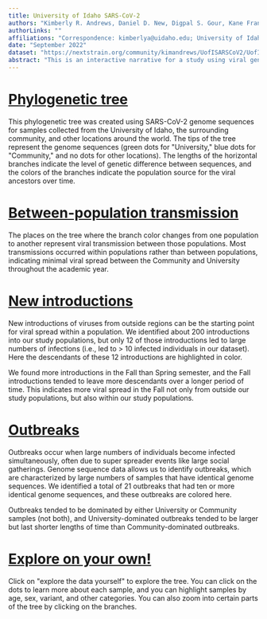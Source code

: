 ```yaml
---
title: University of Idaho SARS-CoV-2
authors: "Kimberly R. Andrews, Daniel D. New, Digpal S. Gour, Kane Francetich,  Scott A. Minnich, Barrie D. Robison, Carolyn J. Hovde"
authorLinks: ""
affiliations: "Correspondence: kimberlya@uidaho.edu; University of Idaho Institute for Interdisciplinary Data Sciences (IIDS) Genomics and Bioinformatics Resources Core (GBRC)"
date: "September 2022"
dataset: "https://nextstrain.org/community/kimandrews/UofISARSCoV2/UofI-2020-2021-AcademicYear?d=tree&f_population=Community,University&legend=open"
abstract: "This is an interactive narrative for a study using viral genome sequences to investigate SARS-CoV-2 transmission dynamics for the University of Idaho (students, staff, faculty) and the surrounding community during the 2020-2021 academic year. Scroll down to learn more."
---
```


# [Phylogenetic tree](https://nextstrain.org/community/kimandrews/UofISARSCoV2/UofI-2020-2021-AcademicYear?d=tree&f_population=Community,University&legend=open)
This phylogenetic tree was created using SARS-CoV-2 genome sequences for samples collected from the University of Idaho, the surrounding community, and other locations around the world. The tips of the tree represent the genome sequences (green dots for "University," blue dots for "Community," and no dots for other locations). The lengths of the horizontal branches indicate the level of genetic difference between sequences, and the colors of the branches indicate the population source for the viral ancestors over time. 

# [Between-population transmission](https://nextstrain.org/community/kimandrews/UofISARSCoV2/UofI-2020-2021-AcademicYear?d=tree&f_population=Community,University&legend=open)
The places on the tree where the branch color changes from one population to another represent viral transmission between those populations. Most transmissions occurred within populations rather than between populations, indicating minimal viral spread between the Community and University throughout the academic year.

# [New introductions](http://localhost:4000/UofISARSCoV2_2020-2021-AcademicYear?d=tree&c=introduction_usher&f_population=Community,University&legend=closed)
New introductions of viruses from outside regions can be the starting point for viral spread within a population. We identified about 200 introductions into our study populations, but only 12 of those introductions led to large numbers of infections (i.e., led to > 10 infected individuals in our dataset). Here the descendants of these 12 introductions are highlighted in color. 

We found more introductions in the Fall than Spring semester, and the Fall introductions tended to leave more descendants over a longer period of time. This indicates more viral spread in the Fall not only from outside our study populations, but also within our study populations. 

# [Outbreaks](https://nextstrain.org/community/kimandrews/UofISARSCoV2/UofI-2020-2021-AcademicYear?d=tree&c=outbreak&f_population=Community,University&legend=closed)
Outbreaks occur when large numbers of individuals become infected simultaneously, often due to super spreader events like large social gatherings. Genome sequence data allows us to identify outbreaks, which are characterized by large numbers of samples that have identical genome sequences. We identified a total of 21 outbreaks that had ten or more identical genome sequences, and these outbreaks are colored here. 

Outbreaks tended to be dominated by either University or Community samples (not both), and University-dominated outbreaks tended to be larger but last shorter lengths of time than Community-dominated outbreaks. 

# [Explore on your own!](https://nextstrain.org/community/kimandrews/UofISARSCoV2/UofI-2020-2021-AcademicYear?d=tree&legend=open)
Click on "explore the data yourself" to explore the tree. You can click on the dots to learn more about each sample, and you can highlight samples by age, sex, variant, and other categories. You can also zoom into certain parts of the tree by clicking on the branches.


